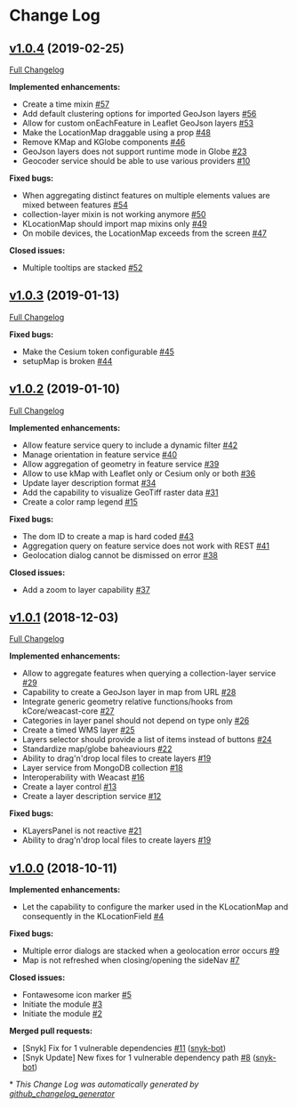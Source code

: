 # Change Log

## [v1.0.4](https://github.com/kalisio/kMap/tree/v1.0.4) (2019-02-25)
[Full Changelog](https://github.com/kalisio/kMap/compare/v1.0.3...v1.0.4)

**Implemented enhancements:**

- Create a time mixin [\#57](https://github.com/kalisio/kMap/issues/57)
- Add default clustering options for imported GeoJson layers [\#56](https://github.com/kalisio/kMap/issues/56)
- Allow for custom onEachFeature in Leaflet GeoJson layers [\#53](https://github.com/kalisio/kMap/issues/53)
- Make the LocationMap draggable using a prop [\#48](https://github.com/kalisio/kMap/issues/48)
- Remove KMap and KGlobe components [\#46](https://github.com/kalisio/kMap/issues/46)
- GeoJson layers does not support runtime mode in Globe [\#23](https://github.com/kalisio/kMap/issues/23)
- Geocoder service should be able to use various providers [\#10](https://github.com/kalisio/kMap/issues/10)

**Fixed bugs:**

- When aggregating distinct features on multiple elements values are mixed between features [\#54](https://github.com/kalisio/kMap/issues/54)
- collection-layer mixin is not working anymore [\#50](https://github.com/kalisio/kMap/issues/50)
- KLocationMap should import map mixins only [\#49](https://github.com/kalisio/kMap/issues/49)
- On mobile devices, the LocationMap  exceeds from the screen [\#47](https://github.com/kalisio/kMap/issues/47)

**Closed issues:**

- Multiple tooltips are stacked [\#52](https://github.com/kalisio/kMap/issues/52)

## [v1.0.3](https://github.com/kalisio/kMap/tree/v1.0.3) (2019-01-13)
[Full Changelog](https://github.com/kalisio/kMap/compare/v1.0.2...v1.0.3)

**Fixed bugs:**

- Make the Cesium token configurable [\#45](https://github.com/kalisio/kMap/issues/45)
- setupMap is broken [\#44](https://github.com/kalisio/kMap/issues/44)

## [v1.0.2](https://github.com/kalisio/kMap/tree/v1.0.2) (2019-01-10)
[Full Changelog](https://github.com/kalisio/kMap/compare/v1.0.1...v1.0.2)

**Implemented enhancements:**

- Allow feature service query to include a dynamic filter [\#42](https://github.com/kalisio/kMap/issues/42)
- Manage orientation in feature service [\#40](https://github.com/kalisio/kMap/issues/40)
- Allow aggregation of geometry in feature service [\#39](https://github.com/kalisio/kMap/issues/39)
- Allow to use kMap with Leaflet only or Cesium only or both [\#36](https://github.com/kalisio/kMap/issues/36)
- Update layer description format [\#34](https://github.com/kalisio/kMap/issues/34)
- Add the capability to visualize GeoTiff raster data [\#31](https://github.com/kalisio/kMap/issues/31)
- Create a color ramp legend [\#15](https://github.com/kalisio/kMap/issues/15)

**Fixed bugs:**

- The dom ID to create a map is hard coded [\#43](https://github.com/kalisio/kMap/issues/43)
- Aggregation query on feature service does not work with REST [\#41](https://github.com/kalisio/kMap/issues/41)
- Geolocation dialog cannot be dismissed on error [\#38](https://github.com/kalisio/kMap/issues/38)

**Closed issues:**

- Add a zoom to layer capability [\#37](https://github.com/kalisio/kMap/issues/37)

## [v1.0.1](https://github.com/kalisio/kMap/tree/v1.0.1) (2018-12-03)
[Full Changelog](https://github.com/kalisio/kMap/compare/v1.0.0...v1.0.1)

**Implemented enhancements:**

- Allow to aggregate features when querying a collection-layer service [\#29](https://github.com/kalisio/kMap/issues/29)
- Capability to create a GeoJson layer in map from URL [\#28](https://github.com/kalisio/kMap/issues/28)
- Integrate generic geometry relative functions/hooks from kCore/weacast-core [\#27](https://github.com/kalisio/kMap/issues/27)
- Categories in layer panel should not depend on type only [\#26](https://github.com/kalisio/kMap/issues/26)
- Create a timed WMS layer [\#25](https://github.com/kalisio/kMap/issues/25)
- Layers selector should provide a list of items instead of buttons [\#24](https://github.com/kalisio/kMap/issues/24)
- Standardize map/globe baheaviours [\#22](https://github.com/kalisio/kMap/issues/22)
- Ability to drag'n'drop local files to create layers [\#19](https://github.com/kalisio/kMap/issues/19)
- Layer service from MongoDB collection [\#18](https://github.com/kalisio/kMap/issues/18)
- Interoperability with Weacast [\#16](https://github.com/kalisio/kMap/issues/16)
- Create a layer control [\#13](https://github.com/kalisio/kMap/issues/13)
- Create a layer description service [\#12](https://github.com/kalisio/kMap/issues/12)

**Fixed bugs:**

- KLayersPanel is not reactive [\#21](https://github.com/kalisio/kMap/issues/21)
- Ability to drag'n'drop local files to create layers [\#19](https://github.com/kalisio/kMap/issues/19)

## [v1.0.0](https://github.com/kalisio/kMap/tree/v1.0.0) (2018-10-11)
**Implemented enhancements:**

- Let the capability to configure the marker used in the KLocationMap and consequently in the KLocationField [\#4](https://github.com/kalisio/kMap/issues/4)

**Fixed bugs:**

- Multiple error dialogs are stacked when a geolocation error occurs [\#9](https://github.com/kalisio/kMap/issues/9)
- Map is not refreshed when closing/opening the sideNav [\#7](https://github.com/kalisio/kMap/issues/7)

**Closed issues:**

- Fontawesome icon marker [\#5](https://github.com/kalisio/kMap/issues/5)
- Initiate the module [\#3](https://github.com/kalisio/kMap/issues/3)
- Initiate the module [\#2](https://github.com/kalisio/kMap/issues/2)

**Merged pull requests:**

- \[Snyk\] Fix for 1 vulnerable dependencies [\#11](https://github.com/kalisio/kMap/pull/11) ([snyk-bot](https://github.com/snyk-bot))
- \[Snyk Update\] New fixes for 1 vulnerable dependency path [\#8](https://github.com/kalisio/kMap/pull/8) ([snyk-bot](https://github.com/snyk-bot))



\* *This Change Log was automatically generated by [github_changelog_generator](https://github.com/skywinder/Github-Changelog-Generator)*